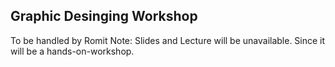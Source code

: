 ## Graphic Desinging Workshop
  To be handled by Romit 
  Note: Slides and Lecture will be unavailable. Since it will be a hands-on-workshop.
